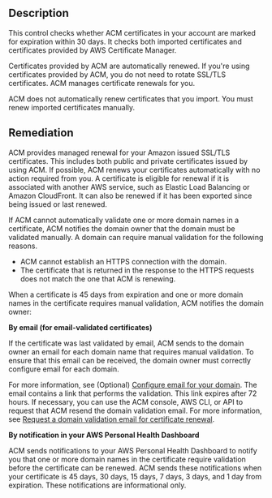## Description

This control checks whether ACM certificates in your account are marked for expiration within 30 days. It checks both imported certificates and certificates provided by AWS Certificate Manager.

Certificates provided by ACM are automatically renewed. If you're using certificates provided by ACM, you do not need to rotate SSL/TLS certificates. ACM manages certificate renewals for you.

ACM does not automatically renew certificates that you import. You must renew imported certificates manually.

## Remediation

ACM provides managed renewal for your Amazon issued SSL/TLS certificates. This includes both public and private certificates issued by using ACM. If possible, ACM renews your certificates automatically with no action required from you. A certificate is eligible for renewal if it is associated with another AWS service, such as Elastic Load Balancing or Amazon CloudFront. It can also be renewed if it has been exported since being issued or last renewed.

If ACM cannot automatically validate one or more domain names in a certificate, ACM notifies the domain owner that the domain must be validated manually. A domain can require manual validation for the following reasons.

- ACM cannot establish an HTTPS connection with the domain.
- The certificate that is returned in the response to the HTTPS requests does not match the one that ACM is renewing.

When a certificate is 45 days from expiration and one or more domain names in the certificate requires manual validation, ACM notifies the domain owner:

**By email (for email-validated certificates)**

If the certificate was last validated by email, ACM sends to the domain owner an email for each domain name that requires manual validation. To ensure that this email can be received, the domain owner must correctly configure email for each domain.

For more information, see (Optional) [Configure email for your domain](https://docs.aws.amazon.com/acm/latest/userguide/setup-email.html). The email contains a link that performs the validation. This link expires after 72 hours. If necessary, you can use the ACM console, AWS CLI, or API to request that ACM resend the domain validation email. For more information, see [Request a domain validation email for certificate renewal]().

**By notification in your AWS Personal Health Dashboard**

ACM sends notifications to your AWS Personal Health Dashboard to notify you that one or more domain names in the certificate require validation before the certificate can be renewed. ACM sends these notifications when your certificate is 45 days, 30 days, 15 days, 7 days, 3 days, and 1 day from expiration. These notifications are informational only.